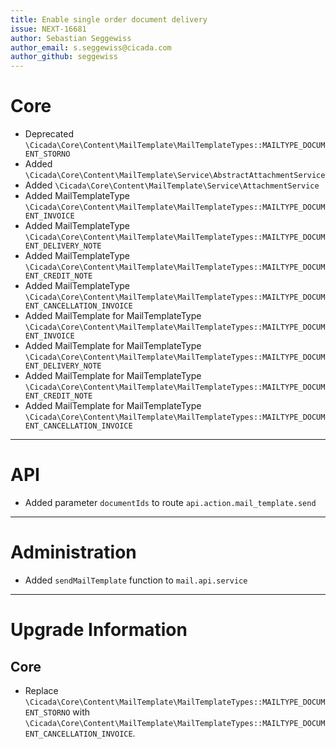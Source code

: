 ```yaml
---
title: Enable single order document delivery
issue: NEXT-16681
author: Sebastian Seggewiss
author_email: s.seggewiss@cicada.com 
author_github: seggewiss
---
```

# Core
* Deprecated `\Cicada\Core\Content\MailTemplate\MailTemplateTypes::MAILTYPE_DOCUMENT_STORNO`
* Added `\Cicada\Core\Content\MailTemplate\Service\AbstractAttachmentService`
* Added `\Cicada\Core\Content\MailTemplate\Service\AttachmentService`
* Added MailTemplateType `\Cicada\Core\Content\MailTemplate\MailTemplateTypes::MAILTYPE_DOCUMENT_INVOICE`
* Added MailTemplateType `\Cicada\Core\Content\MailTemplate\MailTemplateTypes::MAILTYPE_DOCUMENT_DELIVERY_NOTE`
* Added MailTemplateType `\Cicada\Core\Content\MailTemplate\MailTemplateTypes::MAILTYPE_DOCUMENT_CREDIT_NOTE`
* Added MailTemplateType `\Cicada\Core\Content\MailTemplate\MailTemplateTypes::MAILTYPE_DOCUMENT_CANCELLATION_INVOICE`
* Added MailTemplate for MailTemplateType `\Cicada\Core\Content\MailTemplate\MailTemplateTypes::MAILTYPE_DOCUMENT_INVOICE`
* Added MailTemplate for MailTemplateType `\Cicada\Core\Content\MailTemplate\MailTemplateTypes::MAILTYPE_DOCUMENT_DELIVERY_NOTE`
* Added MailTemplate for MailTemplateType `\Cicada\Core\Content\MailTemplate\MailTemplateTypes::MAILTYPE_DOCUMENT_CREDIT_NOTE`
* Added MailTemplate for MailTemplateType `\Cicada\Core\Content\MailTemplate\MailTemplateTypes::MAILTYPE_DOCUMENT_CANCELLATION_INVOICE`
___
# API
* Added parameter `documentIds` to route `api.action.mail_template.send`
___
# Administration
* Added `sendMailTemplate` function to `mail.api.service`
___
# Upgrade Information
## Core
* Replace `\Cicada\Core\Content\MailTemplate\MailTemplateTypes::MAILTYPE_DOCUMENT_STORNO` with `\Cicada\Core\Content\MailTemplate\MailTemplateTypes::MAILTYPE_DOCUMENT_CANCELLATION_INVOICE`.

